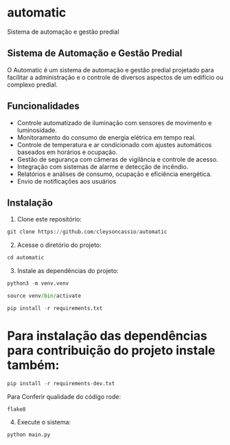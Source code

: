 # automatic

 Sistema de automação e gestão predial
## Sistema de Automação e Gestão Predial

O Automatic  é um sistema de automação e gestão predial projetado para facilitar a administração e o controle de diversos aspectos de um edifício ou complexo predial.

## Funcionalidades

- Controle automatizado de iluminação com sensores de movimento e luminosidade.
- Monitoramento do consumo de energia elétrica em tempo real.
- Controle de temperatura e ar condicionado com ajustes automáticos baseados em horários e ocupação.
- Gestão de segurança com câmeras de vigilância e controle de acesso.
- Integração com sistemas de alarme e detecção de incêndio.
- Relatórios e
 análises de consumo, ocupação e eficiência energética.
- Envio de notificações aos usuários

## Instalação

1. Clone este repositório:

```python
git clone https://github.com/cleysoncassio/automatic
```

2. Acesse o diretório do projeto:

```python
cd automatic
```

3. Instale as dependências do projeto:

```python
python3 -m venv.venv
```

```python
source venv/bin/activate
```

```python
pip install -r requirements.txt
```

# Para instalação das dependências para contribuição do projeto instale também:

```python
pip install -r requirements-dev.txt
```

Para Conferir qualidade do código rode:

```console
flake8
```

4. Execute o sistema:

```python
python main.py
```
